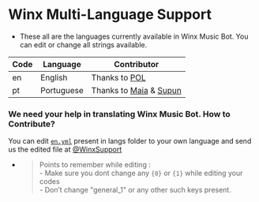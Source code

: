 # Winx Multi-Language Support

- These all are the languages currently available in Winx Music Bot. You can edit or change all strings available.

| Code | Language | Contributor |
|-|-------|-------|
| en | English | Thanks to [POL](https://t.me/politicament)
| pt | Portuguese  | Thanks to [Maia](https://t.me/mrootx) & [Supun](https://t.me/mrootx)


### We need your help in translating Winx Music Bot. How to Contribute?

You can edit [`en.yml`](https://github.com/gabrielmaialva33/winx-music-bot/public/blob/master/strings/langs/en.yml) present in langs folder to your own language and send us the edited file at [@WinxSupport](https://t.me/politicament)

- > Points to remember while editing : <br> - Make sure you dont change any `{0}` or `{1}` while editing your codes <br> - Don’t change "general_1" or any other such keys present.
